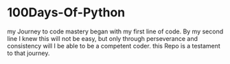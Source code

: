 # 100Days-Of-Python
my Journey to code mastery began with my first line of code. By my second line I knew this will not be easy, but only through perseverance and consistency will I be able to be a competent coder. this Repo is a testament to that journey.

